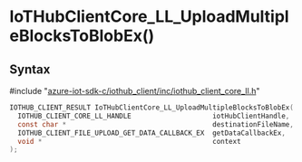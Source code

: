 # IoTHubClientCore_LL_UploadMultipleBlocksToBlobEx()

## Syntax

\#include "[azure-iot-sdk-c/iothub_client/inc/iothub_client_core_ll.h](../iot-c-ref-iothub-client-core-ll-h.md)"  
```C
IOTHUB_CLIENT_RESULT IoTHubClientCore_LL_UploadMultipleBlocksToBlobEx(
  IOTHUB_CLIENT_CORE_LL_HANDLE                    iotHubClientHandle,
  const char *                                    destinationFileName,
  IOTHUB_CLIENT_FILE_UPLOAD_GET_DATA_CALLBACK_EX  getDataCallbackEx,
  void *                                          context
);
```

